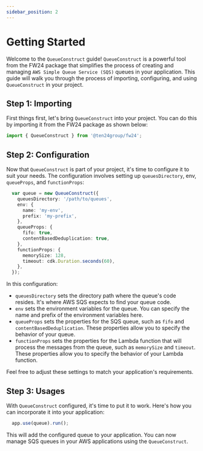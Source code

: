 ```yaml
---
sidebar_position: 2
---
```


# Getting Started

Welcome to the `QueueConstruct` guide! `QueueConstruct` is a powerful tool from the FW24 package that simplifies the process of creating and managing `AWS Simple Queue Service (SQS)` queues in your application. This guide will walk you through the process of importing, configuring, and using `QueueConstruct` in your project.

## Step 1: Importing

First things first, let's bring `QueueConstruct` into your project. You can do this by importing it from the FW24 package as shown below:

```ts
import { QueueConstruct } from '@ten24group/fw24';
```

## Step 2: Configuration

Now that `QueueConstruct` is part of your project, it's time to configure it to suit your needs. The configuration involves setting up `queuesDirectory`, env, `queueProps`, and `functionProps`:

```ts
  var queue = new QueueConstruct({
    queuesDirectory: '/path/to/queues',
    env: {
      name: 'my-env',
      prefix: 'my-prefix',
    },
    queueProps: {
      fifo: true,
      contentBasedDeduplication: true,
    },
    functionProps: {
      memorySize: 128,
      timeout: cdk.Duration.seconds(60),
    },
  });
```

In this configuration:

- `queuesDirectory` sets the directory path where the queue's code resides. It's where AWS SQS expects to find your queue code.
- `env` sets the environment variables for the queue. You can specify the name and prefix of the environment variables here.
- `queueProps` sets the properties for the SQS queue, such as `fifo` and `contentBasedDeduplication`. These properties allow you to specify the behavior of your queue.
- `functionProps` sets the properties for the Lambda function that will process the messages from the queue, such as `memorySize` and `timeout`. These properties allow you to specify the behavior of your Lambda function.

Feel free to adjust these settings to match your application's requirements.

## Step 3: Usages

With `QueueConstruct` configured, it's time to put it to work. Here's how you can incorporate it into your application:

```ts
  app.use(queue).run();
```

This will add the configured queue to your application. You can now manage SQS queues in your AWS applications using the `QueueConstruct`.
